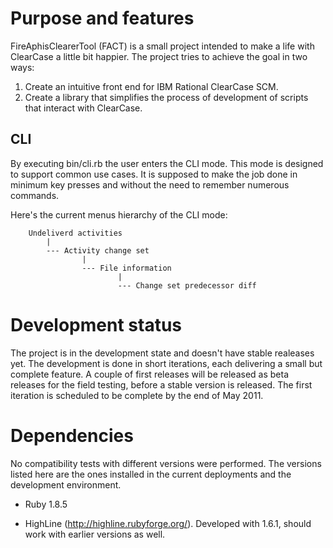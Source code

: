 Purpose and features
====================

FireAphisClearerTool (FACT) is a small project intended to make a life
with ClearCase a little bit happier. The project tries to achieve the
goal in two ways:

1. Create an intuitive front end for IBM Rational ClearCase SCM.
2. Create a library that simplifies the process of development of scripts
   that interact with ClearCase.

CLI
---

By executing bin/cli.rb the user enters the CLI mode. This mode is designed
to support common use cases. It is supposed to make the job done in minimum 
key presses and without the need to remember numerous commands.

Here's the current menus hierarchy of the CLI mode:

```
    Undeliverd activities
        |
        --- Activity change set
                |
                --- File information
                        |
                        --- Change set predecessor diff
```

        
Development status
==================

The project is in the development state and doesn't have stable realeases
yet. The development is done in short iterations, each delivering a small 
but complete feature. A couple of first releases will be released as beta 
releases for the field testing, before a stable version is released. The 
first iteration is scheduled to be complete by the end of May 2011.


Dependencies
============

No compatibility tests with different versions were performed. The versions
listed here are the ones installed in the current deployments and the
development environment.

- Ruby 1.8.5

- HighLine (http://highline.rubyforge.org/).
  Developed with 1.6.1, should work with earlier versions as well.
